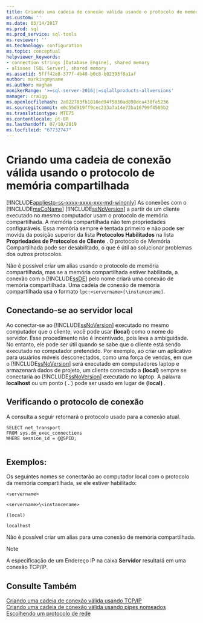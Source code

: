 ```yaml
---
title: Criando uma cadeia de conexão válida usando o protocolo de memória compartilhada | Microsoft Docs
ms.custom: ''
ms.date: 03/14/2017
ms.prod: sql
ms.prod_service: sql-tools
ms.reviewer: ''
ms.technology: configuration
ms.topic: conceptual
helpviewer_keywords:
- connection strings [Database Engine], shared memory
- aliases [SQL Server], shared memory
ms.assetid: 5fff42e8-377f-4b40-b0c8-b02393f8a1af
author: markingmyname
ms.author: maghan
monikerRange: '>=sql-server-2016||=sqlallproducts-allversions'
manager: craigg
ms.openlocfilehash: 2a022783fb1810ed94f5830ad898dca430fe5236
ms.sourcegitcommit: e0c55d919ff9cec233a7a14e72ba16799f4505b2
ms.translationtype: MTE75
ms.contentlocale: pt-BR
ms.lasthandoff: 07/10/2019
ms.locfileid: "67732747"
---
```

# <a name="creating-a-valid-connection-string-using-shared-memory-protocol"></a>Criando uma cadeia de conexão válida usando o protocolo de memória compartilhada
[!INCLUDE[appliesto-ss-xxxx-xxxx-xxx-md-winonly](../../includes/appliesto-ss-xxxx-xxxx-xxx-md-winonly.md)]
  As conexões com o [!INCLUDE[msCoName](../../includes/msconame-md.md)] [!INCLUDE[ssNoVersion](../../includes/ssnoversion-md.md)] a partir de um cliente executado no mesmo computador usam o protocolo de memória compartilhada. A memória compartilhada não tem propriedades configuráveis. Essa memória sempre é tentada primeiro e não pode ser movida da posição superior da lista **Protocolos Habilitados** na lista **Propriedades de Protocolos de Cliente** . O protocolo de Memória Compartilhada pode ser desabilitado, o que é útil ao solucionar problemas dos outros protocolos.  
  
 Não é possível criar um alias usando o protocolo de memória compartilhada, mas se a memória compartilhada estiver habilitada, a conexão com o [!INCLUDE[ssDE](../../includes/ssde-md.md)] pelo nome criará uma conexão de memória compartilhada. Uma cadeia de conexão de memória compartilhada usa o formato `lpc:<servername>[\instancename]`.  
  
## <a name="connecting-to-the-local-server"></a>Conectando-se ao servidor local  
 Ao conectar-se ao [!INCLUDE[ssNoVersion](../../includes/ssnoversion-md.md)] executado no mesmo computador que o cliente, você pode usar **(local)** como o nome do servidor. Esse procedimento não é incentivado, pois leva a ambiguidade. No entanto, ele pode ser útil quando se sabe que o cliente está sendo executado no computador pretendido. Por exemplo, ao criar um aplicativo para usuários móveis desconectados, como uma força de vendas, em que o [!INCLUDE[ssNoVersion](../../includes/ssnoversion-md.md)] será executado em computadores laptop e armazenará dados de projeto, um cliente conectado a **(local)** sempre se conectaria ao [!INCLUDE[ssNoVersion](../../includes/ssnoversion-md.md)] executado no laptop. A palavra **localhost** ou um ponto ( **.** ) pode ser usado em lugar de **(local)** .  
  
## <a name="verifying-your-connection-protocol"></a>Verificando o protocolo de conexão  
 A consulta a seguir retornará o protocolo usado para a conexão atual.  
  
```  
SELECT net_transport   
FROM sys.dm_exec_connections   
WHERE session_id = @@SPID;  
  
```  
  
## <a name="examples"></a>Exemplos:  
 Os seguintes nomes se conectarão ao computador local com o protocolo da memória compartilhada, se ele estiver habilitado:  
  
 `<servername>`  
  
 `<servername>\<instancename>`  
  
 `(local)`  
  
 `localhost`  
  
 Não é possível criar um alias para uma conexão de memória compartilhada.  
  
> [!NOTE]  
>  A especificação de um Endereço IP na caixa **Servidor** resultará em uma conexão TCP/IP.  
  
## <a name="see-also"></a>Consulte Também  
 [Criando uma cadeia de conexão válida usando TCP/IP](../../tools/configuration-manager/creating-a-valid-connection-string-using-tcp-ip.md)   
 [Criando uma cadeia de conexão válida usando pipes nomeados](https://msdn.microsoft.com/library/90930ff2-143b-4651-8ae3-297103600e4f)   
 [Escolhendo um protocolo de rede](https://msdn.microsoft.com/library/6565fb7d-b076-4447-be90-e10d0dec359a)  
  
  
